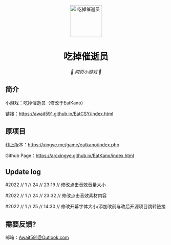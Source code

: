 <p align="center">
  <a href="https://xingye.me/game/eatkano"><img src="https://github.com/Await591/await591.github.io/tree/main/EatCSY/static/image/ClickBefore.png?raw=true" width="100" height="100" alt="吃掉催逝员"></a>
</p>
<div align="center">

# 吃掉催逝员

_🦌 网页小游戏 🥛_

</div>


## 简介

小游戏：吃掉催逝员（修改于EatKano）

链接：https://await591.github.io/EatCSY/index.html

## 原项目

线上版本：https://xingye.me/game/eatkano/index.php

Github Page：https://arcxingye.github.io/EatKano/index.html

## Update log

#2022 // 1 // 24 // 23:19 // 修改点击音效音量大小

#2022 // 1 // 24 // 23:32 // 修改点击音效素材内容

#2022 // 1 // 25 // 14:30 // 修改开幕字体大小/添加改前与改后开源项目跳转链接

## 需要反馈?

邮箱：Await591@Outlook.com
